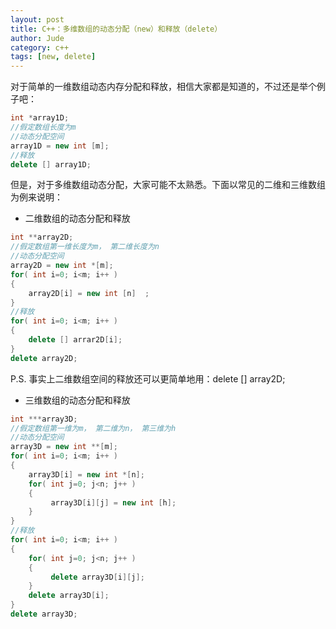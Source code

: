 ```yaml
---
layout: post
title: C++：多维数组的动态分配（new）和释放（delete）
author: Jude
category: c++
tags: [new, delete]
---
```



对于简单的一维数组动态内存分配和释放，相信大家都是知道的，不过还是举个例子吧：

```c++
int *array1D;
//假定数组长度为m
//动态分配空间
array1D = new int [m];
//释放
delete [] array1D;
```
但是，对于多维数组动态分配，大家可能不太熟悉。下面以常见的二维和三维数组为例来说明：

- 二维数组的动态分配和释放

```c++
int **array2D;
//假定数组第一维长度为m， 第二维长度为n
//动态分配空间
array2D = new int *[m];
for( int i=0; i<m; i++ )
{
    array2D[i] = new int [n]  ;
}
//释放
for( int i=0; i<m; i++ )
{
    delete [] arrar2D[i];
}
delete array2D;
```
P.S. 事实上二维数组空间的释放还可以更简单地用：delete [] array2D;

- 三维数组的动态分配和释放

```C++
int ***array3D;
//假定数组第一维为m， 第二维为n， 第三维为h
//动态分配空间
array3D = new int **[m];
for( int i=0; i<m; i++ )
{
    array3D[i] = new int *[n];
    for( int j=0; j<n; j++ )
    {
         array3D[i][j] = new int [h];
    }
}
//释放
for( int i=0; i<m; i++ )
{
    for( int j=0; j<n; j++ )
    {
         delete array3D[i][j];
    }
    delete array3D[i];
}
delete array3D;
```




